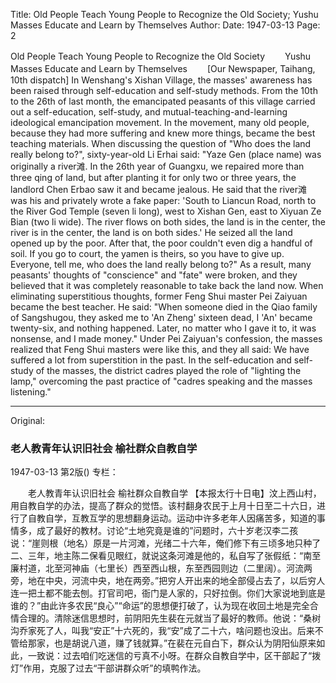 Title: Old People Teach Young People to Recognize the Old Society; Yushu Masses Educate and Learn by Themselves
Author:
Date: 1947-03-13
Page: 2

Old People Teach Young People to Recognize the Old Society
　　Yushu Masses Educate and Learn by Themselves
　　[Our Newspaper, Taihang, 10th dispatch] In Wenshang's Xishan Village, the masses' awareness has been raised through self-education and self-study methods. From the 10th to the 26th of last month, the emancipated peasants of this village carried out a self-education, self-study, and mutual-teaching-and-learning ideological emancipation movement. In the movement, many old people, because they had more suffering and knew more things, became the best teaching materials. When discussing the question of "Who does the land really belong to?", sixty-year-old Li Erhai said: "Yaze Gen (place name) was originally a river滩. In the 26th year of Guangxu, we repaired more than three qing of land, but after planting it for only two or three years, the landlord Chen Erbao saw it and became jealous. He said that the river滩 was his and privately wrote a fake paper: 'South to Liancun Road, north to the River God Temple (seven li long), west to Xishan Gen, east to Xiyuan Ze Bian (two li wide). The river flows on both sides, the land is in the center, the river is in the center, the land is on both sides.' He seized all the land opened up by the poor. After that, the poor couldn't even dig a handful of soil. If you go to court, the yamen is theirs, so you have to give up. Everyone, tell me, who does the land really belong to?" As a result, many peasants' thoughts of "conscience" and "fate" were broken, and they believed that it was completely reasonable to take back the land now. When eliminating superstitious thoughts, former Feng Shui master Pei Zaiyuan became the best teacher. He said: "When someone died in the Qiao family of Sangshugou, they asked me to 'An Zheng' sixteen dead, I 'An' became twenty-six, and nothing happened. Later, no matter who I gave it to, it was nonsense, and I made money." Under Pei Zaiyuan's confession, the masses realized that Feng Shui masters were like this, and they all said: We have suffered a lot from superstition in the past. In the self-education and self-study of the masses, the district cadres played the role of "lighting the lamp," overcoming the past practice of "cadres speaking and the masses listening."



<hr /> 

Original: 


### 老人教青年认识旧社会  榆社群众自教自学

1947-03-13
第2版()
专栏：

　　老人教青年认识旧社会
    榆社群众自教自学
    【本报太行十日电】汶上西山村，用自教自学的办法，提高了群众的觉悟。该村翻身农民于上月十日至二十六日，进行了自教自学，互教互学的思想翻身运动。运动中许多老年人因痛苦多，知道的事情多，成了最好的教材。讨论“土地究竟是谁的”问题时，六十岁老汉李二孩说：“崖则根（地名）原是一片河滩，光绪二十六年，俺们修下有三顷多地只种了二、三年，地主陈二保看见眼红，就说这条河滩是他的，私自写了张假纸：“南至廉村道，北至河神庙（七里长）西至西山根，东至西园则边（二里阔）。河流两旁，地在中央，河流中央，地在两旁。”把穷人开出来的地全部侵占去了，以后穷人连一把土都不能去刨。打官司吧，衙门是人家的，只好拉倒。你们大家说地到底是谁的？”由此许多农民“良心”“命运”的思想便打破了，认为现在收回土地是完全合情合理的。清除迷信思想时，前阴阳先生裴在元就当了最好的教师。他说：“桑树沟乔家死了人，叫我“安正”十六死的，我“安”成了二十六，啥问题也没出。后来不管给那家，也是胡说八道，赚了钱就算。”在裴在元自白下，群众认为阴阳仙原来如此，一致说：过去咱们吃迷信的亏真不小呀。在群众自教自学中，区干部起了“拨灯”作用，克服了过去“干部讲群众听”的填鸭作法。
